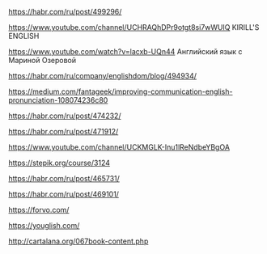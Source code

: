 <https://habr.com/ru/post/499296/>


<https://www.youtube.com/channel/UCHRAQhDPr9otgt8si7wWUlQ> KIRILL'S ENGLISH

<https://www.youtube.com/watch?v=lacxb-UQn44>  Английский язык с Мариной Озеровой

<https://habr.com/ru/company/englishdom/blog/494934/>

<https://medium.com/fantageek/improving-communication-english-pronunciation-108074236c80>

<https://habr.com/ru/post/474232/>

<https://habr.com/ru/post/471912/>

<https://www.youtube.com/channel/UCKMGLK-Inu1lReNdbeYBgOA>

<https://stepik.org/course/3124>

<https://habr.com/ru/post/465731/>

<https://habr.com/ru/post/469101/>

<https://forvo.com/>

<https://youglish.com/>

<http://cartalana.org/067book-content.php>


